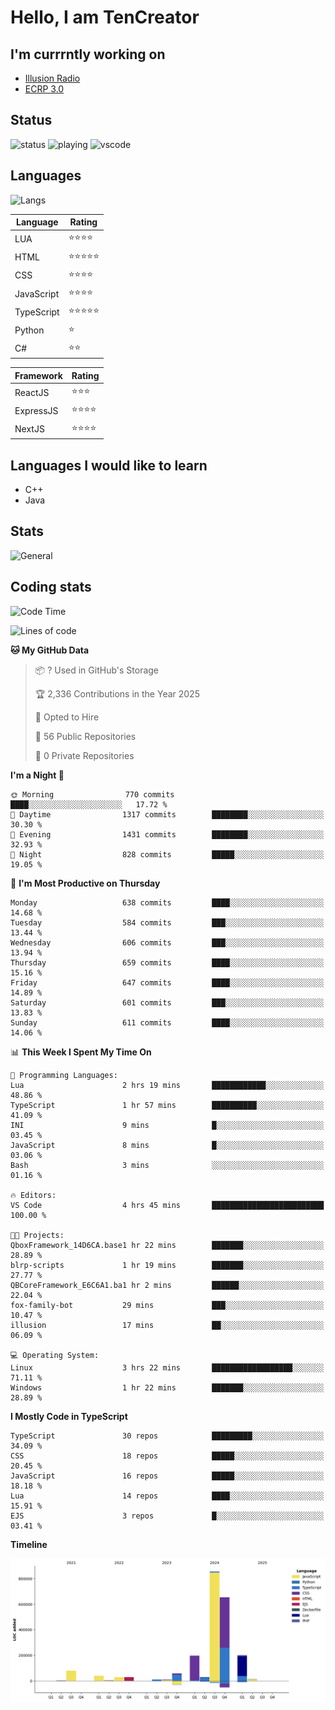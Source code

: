 # Hello, I am TenCreator

## I'm currrntly working on
- [Illusion Radio](https://illusionradio.co.uk/)
- [ECRP 3.0](http://github.com/Emerald-Coast-Roleplay/)

## Status
![status](https://api.statusbadges.me/badge/status/518334475038359555?simple=true&style=for-the-badge)
![playing](https://api.statusbadges.me/badge/playing/518334475038359555?style=for-the-badge)
![vscode](https://api.statusbadges.me/badge/vscode/518334475038359555?style=for-the-badge)

## Languages
![Langs](https://github-readme-stats.vercel.app/api/top-langs/?username=tencreator&layout=compact&theme=radical)


|Language|Rating|
|--------|------|
|LUA|⭐️⭐️⭐️⭐️|
|HTML|⭐️⭐️⭐️⭐️⭐️|
|CSS|⭐️⭐️⭐️⭐️|
|JavaScript|⭐️⭐️⭐️⭐️|
|TypeScript|⭐️⭐️⭐️⭐️⭐️|
|Python|⭐️|
|C#|⭐️⭐️ |

|Framework|Rating|
|--------|------|
|ReactJS|⭐️⭐️⭐|
|ExpressJS|⭐️⭐️⭐️⭐️|
|NextJS|⭐️⭐️⭐⭐️|

## Languages I would like to learn
- C++
- Java

## Stats
![General](https://github-readme-stats.vercel.app/api?username=tencreator&show_icons=true&theme=radical)

## Coding stats

<!--START_SECTION:waka-->
![Code Time](http://img.shields.io/badge/Code%20Time-541%20hrs%2013%20mins-blue)

![Lines of code](https://img.shields.io/badge/From%20Hello%20World%20I%27ve%20Written-2.2%20million%20lines%20of%20code-blue)

**🐱 My GitHub Data** 

> 📦 ? Used in GitHub's Storage 
 > 
> 🏆 2,336 Contributions in the Year 2025
 > 
> 💼 Opted to Hire
 > 
> 📜 56 Public Repositories 
 > 
> 🔑 0 Private Repositories 
 > 
**I'm a Night 🦉** 

```text
🌞 Morning                770 commits         ████░░░░░░░░░░░░░░░░░░░░░   17.72 % 
🌆 Daytime                1317 commits        ████████░░░░░░░░░░░░░░░░░   30.30 % 
🌃 Evening                1431 commits        ████████░░░░░░░░░░░░░░░░░   32.93 % 
🌙 Night                  828 commits         █████░░░░░░░░░░░░░░░░░░░░   19.05 % 
```
📅 **I'm Most Productive on Thursday** 

```text
Monday                   638 commits         ████░░░░░░░░░░░░░░░░░░░░░   14.68 % 
Tuesday                  584 commits         ███░░░░░░░░░░░░░░░░░░░░░░   13.44 % 
Wednesday                606 commits         ███░░░░░░░░░░░░░░░░░░░░░░   13.94 % 
Thursday                 659 commits         ████░░░░░░░░░░░░░░░░░░░░░   15.16 % 
Friday                   647 commits         ████░░░░░░░░░░░░░░░░░░░░░   14.89 % 
Saturday                 601 commits         ███░░░░░░░░░░░░░░░░░░░░░░   13.83 % 
Sunday                   611 commits         ████░░░░░░░░░░░░░░░░░░░░░   14.06 % 
```


📊 **This Week I Spent My Time On** 

```text
💬 Programming Languages: 
Lua                      2 hrs 19 mins       ████████████░░░░░░░░░░░░░   48.86 % 
TypeScript               1 hr 57 mins        ██████████░░░░░░░░░░░░░░░   41.09 % 
INI                      9 mins              █░░░░░░░░░░░░░░░░░░░░░░░░   03.45 % 
JavaScript               8 mins              █░░░░░░░░░░░░░░░░░░░░░░░░   03.06 % 
Bash                     3 mins              ░░░░░░░░░░░░░░░░░░░░░░░░░   01.16 % 

🔥 Editors: 
VS Code                  4 hrs 45 mins       █████████████████████████   100.00 % 

🐱‍💻 Projects: 
QboxFramework_14D6CA.base1 hr 22 mins        ███████░░░░░░░░░░░░░░░░░░   28.89 % 
blrp-scripts             1 hr 19 mins        ███████░░░░░░░░░░░░░░░░░░   27.77 % 
QBCoreFramework_E6C6A1.ba1 hr 2 mins         ██████░░░░░░░░░░░░░░░░░░░   22.04 % 
fox-family-bot           29 mins             ███░░░░░░░░░░░░░░░░░░░░░░   10.47 % 
illusion                 17 mins             ██░░░░░░░░░░░░░░░░░░░░░░░   06.09 % 

💻 Operating System: 
Linux                    3 hrs 22 mins       ██████████████████░░░░░░░   71.11 % 
Windows                  1 hr 22 mins        ███████░░░░░░░░░░░░░░░░░░   28.89 % 
```

**I Mostly Code in TypeScript** 

```text
TypeScript               30 repos            █████████░░░░░░░░░░░░░░░░   34.09 % 
CSS                      18 repos            █████░░░░░░░░░░░░░░░░░░░░   20.45 % 
JavaScript               16 repos            █████░░░░░░░░░░░░░░░░░░░░   18.18 % 
Lua                      14 repos            ████░░░░░░░░░░░░░░░░░░░░░   15.91 % 
EJS                      3 repos             █░░░░░░░░░░░░░░░░░░░░░░░░   03.41 % 
```



**Timeline**

![Lines of Code chart](https://raw.githubusercontent.com/tencreator/tencreator/main/assets/bar_graph.png)


<!--END_SECTION:waka-->
